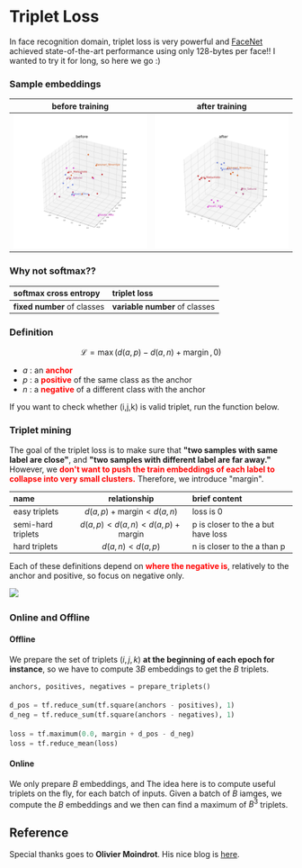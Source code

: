 # Triplet Loss
In face recognition domain, triplet loss is very powerful and [FaceNet](https://arxiv.org/abs/1503.03832) achieved state-of-the-art performance using only 128-bytes per face!! I wanted to try it for long, so here we go :)

### Sample embeddings
|before training|after training|
|:--:|:--:|
|<img src="visualize/before.png">|<img src="visualize/after.png">|

### Why not softmax??
|softmax cross entropy|triplet loss|
|:--|:--|
|<b>fixed number</b> of classes|<b>variable number</b> of classes|

### Definition
$$\mathcal{L}=\max (d(a, p)-d(a, n)+\operatorname{margin}, 0)$$

- $a$ : an <font color="red"><b>anchor</b></font>
- $p$ : a <font color="red"><b>positive</b></font> of the same class as the anchor
- $n$ : a <font color="red"><b>negative</b></font> of a different class with the anchor

If you want to check whether (i,j,k) is valid triplet, run the function below.

### Triplet mining
The goal of the triplet loss is to make sure that <b>"two samples with same label are close"</b>, and <b>"two samples with different label are far away."</b> However, we <font color="red"><b>don't want to push the train embeddings of each label to collapse into very small clusters.</b></font> Therefore, we introduce "margin".

|name|relationship|brief content|
|:--|:--:|:--|
|easy triplets|$d(a,p) + \mathrm{margin} < d(a,n)$|loss is 0|
|semi-hard triplets|$d(a,p) < d(a,n) < d(a,p) + \mathrm{margin}$|p is closer to the a but have loss|
|hard triplets|$d(a,n) < d(a,p)$|n is closer to the a than p|

Each of these definitions depend on <font color="red"><b>where the negative is</b></font>, relatively to the anchor and positive, so focus on negative only.

<img src="https://omoindrot.github.io/assets/triplet_loss/triplets.png">

### Online and Offline
#### Offline
We prepare the set of triplets $(i, j, k)$ <b>at the beginning of each epoch for instance</b>, so we have to compute $3B$ embeddings to get the $B$ triplets.

```python
anchors, positives, negatives = prepare_triplets()

d_pos = tf.reduce_sum(tf.square(anchors - positives), 1)
d_neg = tf.reduce_sum(tf.square(anchors - negatives), 1)

loss = tf.maximum(0.0, margin + d_pos - d_neg)
loss = tf.reduce_mean(loss)
```

#### Online
We only prepare $B$ embeddings, and
The idea here is to compute useful triplets on the fly, for each batch of inputs. Given a batch of $B$ iamges, we compute the $B$ embeddings and we then can find a maximum of $B^3$ triplets.

## Reference
Special thanks goes to <b>Olivier Moindrot</b>. His nice blog is [here](https://omoindrot.github.io/triplet-loss).
